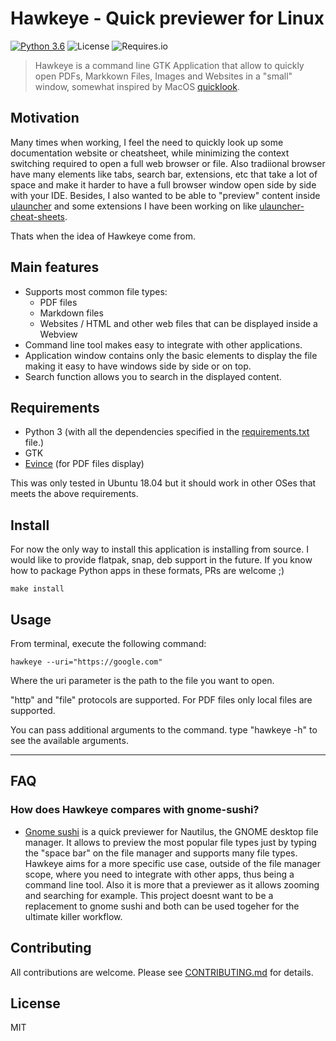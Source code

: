 # Hawkeye - Quick previewer for Linux

[![Python 3.6](https://img.shields.io/badge/python-3.6-blue.svg)](https://www.python.org/downloads/release/python-360/)
![License](https://img.shields.io/github/license/brpaz/hawkeye.svg)
![Requires.io](https://img.shields.io/requires/github/brpaz/hawkeye.svg)

> Hawkeye is a command line GTK Application that allow to quickly open PDFs, Markkown Files, Images and Websites in a "small" window, somewhat inspired by MacOS [quicklook](https://support.apple.com/kb/ph25575?locale=en_US).

## Motivation

Many times when working, I feel the need to quickly look up some documentation website or cheatsheet, while minimizing the context switching required to open a full web browser or file. Also tradiional browser have many elements like tabs, search bar, extensions, etc that take a lot of space and make it harder to have a full browser window open side by side with your IDE. Besides, I also wanted to be able to "preview" content inside [ulauncher](https://ulauncher.io/) and some extensions I have been working on like [ulauncher-cheat-sheets](https://github.com/brpaz/ulauncher-cheat-sheets).

Thats when the idea of Hawkeye come from.

## Main features

* Supports most common file types:
    * PDF files
    * Markdown files
    * Websites / HTML and other web files that can be displayed inside a Webview
* Command line tool makes easy to integrate with other applications.
* Application window contains only the basic elements to display the file making it easy to have windows side by side or on top.
* Search function allows you to search in the displayed content.

## Requirements

* Python 3 (with all the dependencies specified in the [requirements.txt](requirements.txt) file.)
* GTK
* [Evince](https://wiki.gnome.org/Apps/Evince) (for PDF files display)

This was only tested in Ubuntu 18.04 but it should work in other OSes that meets the above requirements.

## Install

For now the only way to install this application is installing from source. I would like to provide flatpak, snap, deb support in the future. If you know how to package Python apps in these formats, PRs are welcome ;)

```make install```

## Usage

From terminal, execute the following command:

```hawkeye --uri="https://google.com"```

Where the uri parameter is the path to the file you want to open.

"http" and "file" protocols are supported. For PDF files only local files are supported.

You can pass additional arguments to the command. type "hawkeye -h" to see the available arguments.

---

## FAQ

### How does Hawkeye compares with gnome-sushi?

* [Gnome sushi](https://github.com/GNOME/sushi) is a quick previewer for Nautilus, the GNOME desktop file manager. It allows to preview the most popular file types just by typing the "space bar" on the file manager and supports many file types. Hawkeye aims for a more specific use case, outside of the file manager scope, where you need to integrate with other apps, thus being a command line tool. Also it is more that a previewer as it allows zooming and searching for example. This project doesnt want to be a replacement to gnome sushi and both can be used togeher for the ultimate killer workflow.


## Contributing

All contributions are welcome. Please see [CONTRIBUTING.md](CONTRIBUTING.md) for details.

## License

MIT
